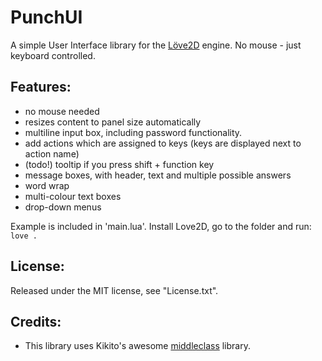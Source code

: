 PunchUI
=======

A simple User Interface library for the [Löve2D](http://love2d.org/) engine. No mouse - just keyboard controlled.

Features:
---------
  - no mouse needed
  - resizes content to panel size automatically
  - multiline input box, including password functionality.
  - add actions which are assigned to keys (keys are displayed next to action name)
  - (todo!) tooltip if you press shift + function key
  - message boxes, with header, text and multiple possible answers
  - word wrap
  - multi-colour text boxes
  - drop-down menus
  
Example is included in 'main.lua'. Install Love2D, go to the folder and run:
```love .```

License:
---------
Released under the MIT license, see "License.txt".

Credits:
---------

  - This library uses Kikito's awesome [middleclass](https://github.com/kikito/middleclass) library.
